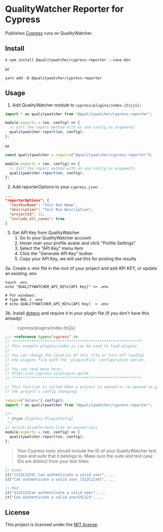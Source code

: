 # QualityWatcher Reporter for Cypress

Publishes [Cypress](https://www.cypress.io/) runs on QualityWatcher.

## Install

```shell
$ npm install @qualitywatcher/cypress-reporter --save-dev
```

or

```shell
yarn add -D @qualitywatcher/cypress-reporter
```

## Usage

1. Add QualityWatcher module to `cypress/plugins/index.{ts|js}:`

```javascript
import * as qualitywatcher from "@qualitywatcher/cypress-reporter";

module.exports = (on, config) => {
  // Call the report method with on and config as arguments
  qualitywatcher.report(on, config);
};
```

or

```javascript
const qualitywatcher = require("@qualitywatcher/cypress-reporter");

module.exports = (on, config) => {
  // Call the report method with on and config as arguments
  qualitywatcher.report(on, config);
};
```

2. Add reporterOptions to your `cypress.json`:

```json
...
"reporterOptions": {
  "testRunName": "Test Run Name",
  "description": "Test Run Description",
  "projectId": 12,
  "include_all_cases": true
}
```

3. Get API Key from QualityWatcher
   1. Go to your QualityWatcher account
   2. Hover over your profile avatar and click "Profile Settings"
   3. Select the "API Key" menu item
   4. Click the "Generate API Key" button
   5. Copy your API Key, we will use this for posting the results

3a. Create a .env file in the root of your project and add API KEY, or update an existing .env

```shell
touch .env
echo "QUALITYWATCHER_API_KEY=[API Key]" >> .env

# For windows:
# type NUL > .env
# echo QUALITYWATCHER_API_KEY=[API Key]  > .env
```

3b. Install [dotenv](https://www.npmjs.com/package/dotenv) and require it in your plugin file (if you don't have this already)

> cypress/plugins/index.{ts|js}

```js
/// <reference types="cypress" />
// ***********************************************************
// This example plugins/index.js can be used to load plugins
//
// You can change the location of this file or turn off loading
// the plugins file with the 'pluginsFile' configuration option.
//
// You can read more here:
// https://on.cypress.io/plugins-guide
// ***********************************************************

// This function is called when a project is opened or re-opened (e.g. due to
// the project's config changing)

require("dotenv").config();
import * as qualitywatcher from "@qualitywatcher/cypress-reporter";

/**
 * @type {Cypress.PluginConfig}
 */
// eslint-disable-next-line no-unused-vars
module.exports = (on, config) => {
  qualitywatcher.report(on, config);
};
```

> Your Cypress tests should include the ID of your QualityWatcher test case and suite that it belongs to. Make sure the suite and test case IDs are distinct from your test titles:

```Javascript
// Good:
it("[S12C1234] Can authenticate a valid user", ...
it("Can authenticate a valid user [S12C1234]", ...

// Bad:
it("S12C123Can authenticate a valid user", ...
it("Can authenticate a valid userS5C123", ...
```

## License

This project is licensed under the [MIT license](/LICENSE.md).
